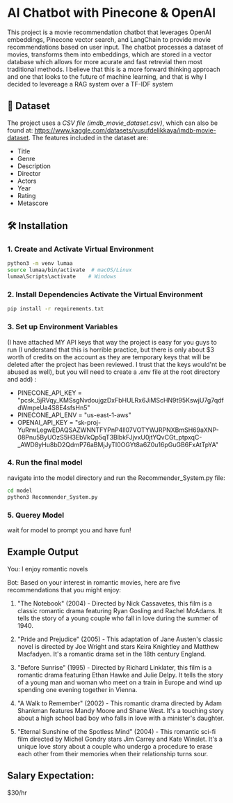 # AI Chatbot with Pinecone & OpenAI

This project is a movie recommendation chatbot that leverages OpenAI embeddings, Pinecone vector search, and LangChain to provide movie recommendations based on user input. The chatbot processes a dataset of movies, transforms them into embeddings, which are stored in a vector database which allows for more acurate and fast retrevial then most traditional methods. I believe that this is a more forward thinking approach and one that looks to the future of machine learning, and that is why I decided to levereage a RAG system over a TF-IDF system

## 📂 Dataset

The project uses a _CSV file (imdb_movie_dataset.csv)_, which can also be found at: https://www.kaggle.com/datasets/yusufdelikkaya/imdb-movie-dataset. The features included in the dataset are:
- Title
- Genre
- Description
- Director
- Actors
- Year
- Rating
- Metascore

## 🛠️ Installation

### 1. Create and Activate Virtual Environment

```bash
python3 -m venv lumaa
source lumaa/bin/activate  # macOS/Linux
lumaa\Scripts\activate    # Windows
```

### 2. Install Dependencies Activate the Virtual Environment

```bash
pip install -r requirements.txt
```

### 3. Set up Environment Variables

(I have attached MY API keys that way the project is easy for you guys to run (I understand that this is horrible practice, but there is only about $3 worth of credits on the account as they are temporary keys that will be deleted after the project has been reviewed. I trust that the keys would'nt be abused as well), but you will need to create a .env file at the root directory and add) :

- PINECONE_API_KEY = "pcsk_5jRVqy_KMSsgNvdoujgzDxFbHULRx6JiMScHN9t95KswjU7g7qdfdWmpeUa4S8E4sfsHn5"
- PINECONE_API_ENV = "us-east-1-aws"
- OPENAI_API_KEY = "sk-proj-YuRrwLegwEDAQSAZWNNTFYPnP4ll07VOTYWJRPNXBmSH69aXNP-08Pnu5ByUOzS5H3EbVkQp5qT3BlbkFJjvxU0jtYQvCGt_ptpxqC-\_AWD8yHu8bD2QdmP76aBMjJyTI0OGYt8a6Z0u16pGuGB6FxAtTpYA"

### 4. Run the final model

navigate into the model directory and run the Recommender_System.py file:

```bash
cd model
python3 Recommender_System.py

```

### 5. Querey Model

wait for model to prompt you and have fun!

## Example Output
You: I enjoy romantic novels

Bot: Based on your interest in romantic movies, here are five recommendations that you might enjoy:

1. "The Notebook" (2004) - Directed by Nick Cassavetes, this film is a classic romantic drama featuring Ryan Gosling and Rachel McAdams. It tells the story of a young couple who fall in love during the summer of 1940.

2. "Pride and Prejudice" (2005) - This adaptation of Jane Austen's classic novel is directed by Joe Wright and stars Keira Knightley and Matthew Macfadyen. It's a romantic drama set in the 18th century England.

3. "Before Sunrise" (1995) - Directed by Richard Linklater, this film is a romantic drama featuring Ethan Hawke and Julie Delpy. It tells the story of a young man and woman who meet on a train in Europe and wind up spending one evening together in Vienna.

4. "A Walk to Remember" (2002) - This romantic drama directed by Adam Shankman features Mandy Moore and Shane West. It's a touching story about a high school bad boy who falls in love with a minister's daughter.

5. "Eternal Sunshine of the Spotless Mind" (2004) - This romantic sci-fi film directed by Michel Gondry stars Jim Carrey and Kate Winslet. It's a unique love story about a couple who undergo a procedure to erase each other from their memories when their relationship turns sour.

## Salary Expectation:

$30/hr


